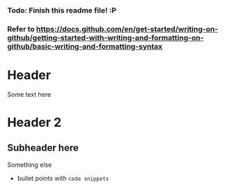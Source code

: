 ### Todo: Finish this readme file! :P
### Refer to https://docs.github.com/en/get-started/writing-on-github/getting-started-with-writing-and-formatting-on-github/basic-writing-and-formatting-syntax

# Header

Some text here

# Header 2

## Subheader here

Something else

- bullet points with `code snippets`
